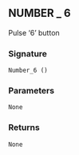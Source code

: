## NUMBER \_ 6

Pulse ‘6’ button


### Signature

`Number_6 ()`


### Parameters

`None`


### Returns

`None`